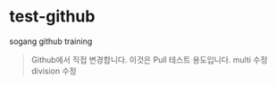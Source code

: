 # test-github
sogang github training


> Github에서 직접 변경합니다.
> 이것은 Pull 테스트 용도입니다.
> multi 수정
> division 수정

